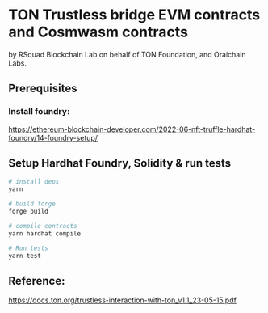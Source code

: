# TON Trustless bridge EVM contracts and Cosmwasm contracts

by RSquad Blockchain Lab on behalf of TON Foundation, and Oraichain Labs.

## Prerequisites

### Install foundry:

https://ethereum-blockchain-developer.com/2022-06-nft-truffle-hardhat-foundry/14-foundry-setup/

## Setup Hardhat Foundry, Solidity & run tests

```bash
# install deps
yarn

# build forge
forge build

# compile contracts
yarn hardhat compile

# Run tests
yarn test
```

## Reference:
https://docs.ton.org/trustless-interaction-with-ton_v1.1_23-05-15.pdf